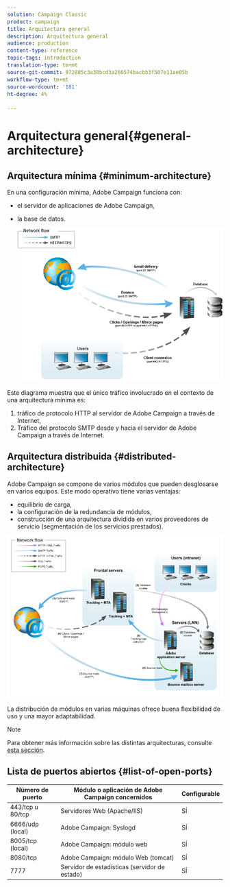 ```yaml
---
solution: Campaign Classic
product: campaign
title: Arquitectura general
description: Arquitectura general
audience: production
content-type: reference
topic-tags: introduction
translation-type: tm+mt
source-git-commit: 972885c3a38bcd3a260574bacbb3f507e11ae05b
workflow-type: tm+mt
source-wordcount: '181'
ht-degree: 4%

---
```



# Arquitectura general{#general-architecture}

## Arquitectura mínima {#minimum-architecture}

En una configuración mínima, Adobe Campaign funciona con:

* el servidor de aplicaciones de Adobe Campaign,
* la base de datos.

   ![](assets/formation_exploitation.png)

Este diagrama muestra que el único tráfico involucrado en el contexto de una arquitectura mínima es:

1. tráfico de protocolo HTTP al servidor de Adobe Campaign a través de Internet,
1. Tráfico del protocolo SMTP desde y hacia el servidor de Adobe Campaign a través de Internet.

## Arquitectura distribuida {#distributed-architecture}

Adobe Campaign se compone de varios módulos que pueden desglosarse en varios equipos. Este modo operativo tiene varias ventajas:

* equilibrio de carga,
* la configuración de la redundancia de módulos,
* construcción de una arquitectura dividida en varios proveedores de servicio (segmentación de los servicios prestados).

![](assets/architecturerepartie.png)

La distribución de módulos en varias máquinas ofrece buena flexibilidad de uso y una mayor adaptabilidad.

>[!NOTE]
>
>Para obtener más información sobre las distintas arquitecturas, consulte [esta sección](../../installation/using/general-architecture.md).

## Lista de puertos abiertos {#list-of-open-ports}

| Número de puerto | Módulo o aplicación de Adobe Campaign concernidos | Configurable |
|---|---|---|
| 443/tcp u 80/tcp | Servidores Web (Apache/IIS) | SÍ |
| 6666/udp (local) | Adobe Campaign: Syslogd | SÍ |
| 8005/tcp (local) | Adobe Campaign: módulo web | SÍ |
| 8080/tcp | Adobe Campaign: módulo Web (tomcat) | SÍ |
| 7777 | Servidor de estadísticas (servidor de estado) | SÍ |

